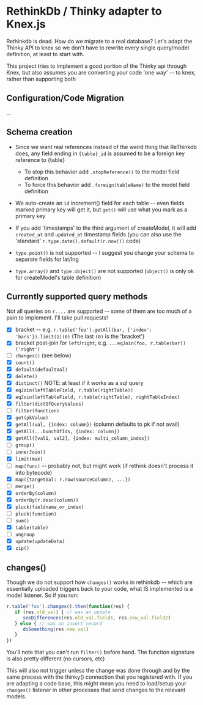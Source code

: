 # RethinkDb / Thinky adapter to Knex.js

Rethinkdb is dead.  How do we migrate to a real database?  Let's adapt the Thinky API
to knex so we don't have to rewrite every single query/model definition, at least to
start with.

This project tries to implement a good portion of the Thinky api through Knex, but also assumes you are converting your code 'one way' -- to knex, rather than supporting both

## Configuration/Code Migration

...

## Schema creation

* Since we want real references instead of the weird thing that ReThinkdb does,
  any field ending in `{table}_id` is assumed to be a foreign key reference to {table}
  * To stop this behavior add `.stopReference()` to the model field definition
  * To force this behavior add `.foreign(tableName)` to the model field definition

* We auto-create an `id` increment() field for each table -- even fields marked primary key
  will get it, but `get()` will use what you mark as a primary key

* If you add 'timestamps' to the third argument of createModel,
  it will add `created_at` and `updated_at` timestamp fields
  (you can also use the 'standard' `r.type.date().default(r.now())` code)

* `type.point()` is not supported -- I suggest you change your schema to separate fields for lat/lng

* `type.array()` and `type.object()` are not supported (`object()` is only ok for createModel's table definition)

## Currently supported query methods

Not all queries on `r....` are supported -- some of them are too much of a pain to implement.
I'll take pull requests!

 - [x] bracket -- e.g. `r.table('foo').getAll(bar, {'index': 'bars'}).limit(1)(0)` (The last `(0)` is the 'bracket')
 - [x] bracket post-join for `left`/`right`, e.g. `...eqJoin(foo, r.table(bar))('right')`
 - [ ] `changes()` (see below)
 - [x] `count()`
 - [x] `default(defaultVal)`
 - [x] `delete()`
 - [x] `distinct()` NOTE: at least if it works as a sql query
 - [x] `eqJoin(leftTableField, r.table(rightTable))`
 - [x] `eqJoin(leftTableField, r.table(rightTable), rightTableIndex)`
 - [x] `filter(dictOfQueryValues)`
 - [ ] `filter(function)`
 - [x] `get(pkValue)`
 - [x] `getAll(val, {index: column})` (column defaults to pk if not avail)
 - [x] `getAll(...bunchOfIds, {index: column})`
 - [x] `getAll([val1, val2], {index: multi_column_index})`
 - [ ] `group()`
 - [ ] `innerJoin()`
 - [x] `limit(max)`
 - [ ] `map(func)` -- probably not, but might work (if rethink doesn't process it into bytecode)
 - [x] `map({targetVal: r.row(sourceColumn), ...})`
 - [ ] `merge()`
 - [x] `orderBy(column)`
 - [x] `orderBy(r.desc(column))`
 - [x] `pluck(fieldname_or_index)`
 - [ ] `pluck(function)`
 - [ ] `sum()`
 - [x] `table(table)`
 - [ ] `ungroup`
 - [x] `update(updateData)`
 - [x] `zip()`

## changes()

Though we do not support how `changes()` works in rethinkdb -- which are essentially uploaded
triggers back to your code, what IS implemented is a model listener.  So if you run:

```javascript
r.table('foo').changes().then(function(res) {
   if (res.old_val) { // was an update
      seeDifferences(res.old_val.field1, res.new_val.field2)
   } else { // was an insert record
      doSomething(res.new_val)
   }
})
```

You'll note that you can't run `filter()` before hand.  The function
signature is also pretty different (no cursors, etc)

This will also not trigger unless the change was done through and by
the same process with the thinky() connection that you registered
with.  If you are adapting a code base, this might mean you need to
load/setup your `changes()` listener in other processes that send
changes to the relevant models.